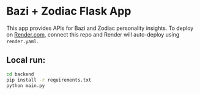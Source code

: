 # Bazi + Zodiac Flask App

This app provides APIs for Bazi and Zodiac personality insights.
To deploy on [Render.com](https://render.com), connect this repo and Render will auto-deploy using `render.yaml`.

## Local run:
```bash
cd backend
pip install -r requirements.txt
python main.py
```
